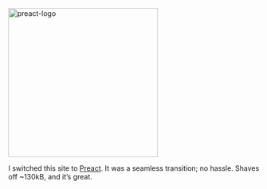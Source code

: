 <img src="https://firebasestorage.googleapis.com/v0/b/amalkarunarathna-353b0.appspot.com/o/fourthArticle%2Fpreact.svg?alt=media&token=e4002417-c1b1-4e72-9939-b2214dfd7ab4#centre" title="Preact" alt="preact-logo" width="300" height="300">

I switched this site to [Preact][preact]. It was a seamless transition; no hassle. Shaves off ~130kB, and it’s great.

[preact]: https://preactjs.com "Preact"